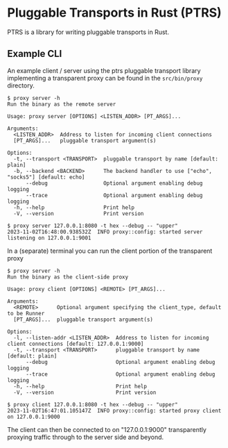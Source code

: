 
# Pluggable Transports in Rust (PTRS)

PTRS is a library for writing pluggable transports in Rust.

## Example CLI

An example client / server using the ptrs pluggable transport library implementing a transparent
proxy can be found in the `src/bin/proxy` directory.

```console
$ proxy server -h
Run the binary as the remote server

Usage: proxy server [OPTIONS] <LISTEN_ADDR> [PT_ARGS]...

Arguments:
  <LISTEN_ADDR>  Address to listen for incoming client connections
  [PT_ARGS]...   pluggable transport argument(s)

Options:
  -t, --transport <TRANSPORT>  pluggable transport by name [default: plain]
  -b, --backend <BACKEND>      The backend handler to use ["echo", "socks5"] [default: echo]
      --debug                  Optional argument enabling debug logging
      --trace                  Optional argument enabling debug logging
  -h, --help                   Print help
  -V, --version                Print version
```

```console
$ proxy server 127.0.0.1:8080 -t hex --debug -- "upper"
2023-11-02T16:48:00.938532Z  INFO proxy::config: started server listening on 127.0.0.1:9001
```

In a (separate) terminal you can run the client portion of the transparent proxy

```console
$ proxy server -h
Run the binary as the client-side proxy

Usage: proxy client [OPTIONS] <REMOTE> [PT_ARGS]...

Arguments:
  <REMOTE>      Optional argument specifying the client_type, default to be Runner
  [PT_ARGS]...  pluggable transport argument(s)

Options:
  -l, --listen-addr <LISTEN_ADDR>  Address to listen for incoming client connections [default: 127.0.0.1:9000]
  -t, --transport <TRANSPORT>      pluggable transport by name [default: plain]
      --debug                      Optional argument enabling debug logging
      --trace                      Optional argument enabling debug logging
  -h, --help                       Print help
  -V, --version                    Print version
```

```console
$ proxy client 127.0.0.1:8080 -t hex --debug -- "upper"
2023-11-02T16:47:01.105147Z  INFO proxy::config: started proxy client on 127.0.0.1:9000
```

The client can then be connected to on "127.0.0.1:9000" transparently proxying traffic through to
the server side and beyond.
